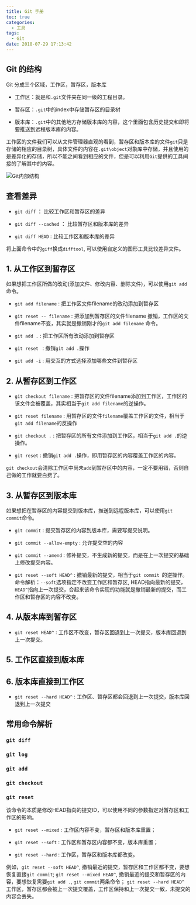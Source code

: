 ```yaml
---
title: Git 手册
toc: true
categories:
  - 工具
tags:
  - Git
date: 2018-07-29 17:13:42
---
```


## Git 的结构

Git 分成三个区域，工作区，暂存区，版本库

- 工作区：就是和`.git`文件夹在同一级的工程目录。

- 暂存区：`.git`中的index中存储暂存区的目录树

- 版本库：`.git`中的其他地方存储版本库的内容，这个里面包含历史提交和即将要推送到远程版本库的内容。

工作区的文件我们可以从文件管理器直观的看到，暂存区和版本库的文件`git`只是存储的相应的目录树，具体文件的内容在`.git\object`对象库中存储，并且使用的是差异化的存储，所以不能之间看到相应的文件，但是可以利用`Git`提供的工具间接的了解其中的内容。

![Git内部结构](git_show_01.svg)

## 查看差异

- `git diff` ： 比较工作区和暂存区的差异

- `git diff --cached` ： 比较暂存区和版本库的差异

- `git diff HEAD` : 比较工作区和版本库的差异

将上面命令中的`giff`换成`difftool`, 可以使用自定义的图形工具比较差异文件。

## 1. 从工作区到暂存区

如果想把工作区所做的改动(添加文件、修改内容、删除文件)，可以使用`git add`命令。

- `git add filename` : 把工作区文件filename的改动添加到暂存区

- `git reset -- filename` : 把添加到暂存区的文件filename 撤销，工作区的文件filename不变，其实就是撤销刚才的`git add filename` 命令。

- `git add .` : 把工作区所有改动添加到暂存区
- `git reset ` : 撤销`git add .`操作

- `git add -i` : 用交互的方式选择添加哪些文件到暂存区

## 2. 从暂存区到工作区

- `git checkout filename` : 把暂存区的文件filename添加到工作区，工作区的该文件会被覆盖，其实相当于`git add filename`的逆操作。

- `git reset filename` : 用暂存区的文件`filename`覆盖工作区的文件，相当于`git add filename`的反操作

- `git checkout .` : 把暂存区的所有文件添加到工作区，相当于`git add .`的逆操作。

- `git reset` : 撤销`git add .`操作，即用暂存区的内容覆盖工作区的内容。

`git checkout`会清除工作区中尚未`add`到暂存区中的内容，一定不要用错，否则自己做的工作就要白费了。



## 3. 从暂存区到版本库

如果想把在暂存区的内容提交到版本库，推送到远程版本库，可以使用`git commit`命令。

- `git commit` : 提交暂存区的内容到版本库，需要写提交说明。

- `git commit --allow-empty` : 允许提交空的内容

- `git commit --amend` : 修补提交，不生成新的提交，而是在上一次提交的基础上修改提交内容。

- `git reset --soft HEAD^` : 撤销最新的提交，相当于`git commit `的逆操作。 命令解析：`--soft`选项指定不改变工作区和暂存区, HEAD指向最新的提交，`HEAD^`指向上一次提交，合起来该命令实现的功能就是撤销最新的提交，而工作区和暂存区的内容不改变。


## 4. 从版本库到暂存区

- `git reset HEAD^` : 工作区不改变，暂存区回退到上一次提交，版本库回退到上一次提交。


## 5. 工作区直接到版本库


## 6. 版本库直接到工作区

- `git reset --hard HEAD^` : 工作区、暂存区都会回退到上一次提交，版本库回退到上一次提交

## 常用命令解析

### `git diff`

### `git log`

### `git add`

### `git checkout`

### `git reset`

该命令的本质是修改HEAD指向的提交ID，可以使用不同的参数指定对暂存区和工作区的影响。

- `git reset --mixed` : 工作区内容不变，暂存区和版本库重置；

- `git reset --soft` : 工作区和暂存区内容都不变，版本库重置；

- `git reset --hard` : 工作区，暂存区和版本库都改变。

例如，`git reset --soft HEAD^`, 撤销最近的提交，暂存区和工作区都不变，要想恢复直接`git commit`; `git reset --mixed HEAD^`, 撤销最近的提交和暂存区的内容，要想恢复需要`git add .`, `git commit`两条命令； `git reset --hard HEAD^` 工作区，暂存区都会被上一次提交覆盖，工作区保持和上一次提交一致，未提交的内容会丢失。






